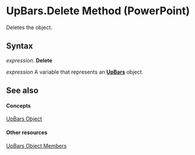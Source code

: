 
# UpBars.Delete Method (PowerPoint)

Deletes the object.


## Syntax

 _expression_. **Delete**

 _expression_ A variable that represents an **[UpBars](8a176f01-01a6-86bc-a69b-29763ebb1481.md)** object.


## See also


#### Concepts


[UpBars Object](8a176f01-01a6-86bc-a69b-29763ebb1481.md)
#### Other resources


[UpBars Object Members](7c6b4bcf-a21b-7b33-a90c-65ceb855588b.md)
